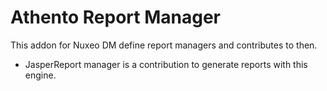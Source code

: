 # Athento Report Manager

This addon for Nuxeo DM define report managers and contributes to then. 

- JasperReport manager is a contribution to generate reports with this engine.




